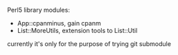 Perl5 library modules:
  - App::cpanminus, gain cpanm
  - List::MoreUtils, extension tools to List::Util

currently it's only for the purpose of trying git submodule

